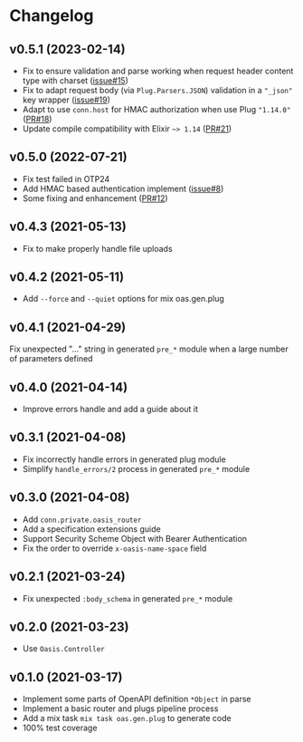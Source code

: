 # Changelog

## v0.5.1 (2023-02-14)

* Fix to ensure validation and parse working when request header content type with charset ([issue#15](https://github.com/elixir-oasis/oasis/issues/15))
* Fix to adapt request body (via `Plug.Parsers.JSON`) validation in a `"_json"` key wrapper ([issue#19](https://github.com/elixir-oasis/oasis/issues/19))
* Adapt to use `conn.host` for HMAC authorization when use Plug `"1.14.0"` ([PR#18](https://github.com/elixir-oasis/oasis/pull/18))
* Update compile compatibility with Elixir `~> 1.14` ([PR#21](https://github.com/elixir-oasis/oasis/pull/21))

## v0.5.0 (2022-07-21)

* Fix test failed in OTP24
* Add HMAC based authentication implement ([issue#8](https://github.com/elixir-oasis/oasis/issues/8))
* Some fixing and enhancement ([PR#12](https://github.com/elixir-oasis/oasis/pull/12))

## v0.4.3 (2021-05-13)

* Fix to make properly handle file uploads

## v0.4.2 (2021-05-11)

* Add `--force` and `--quiet` options for mix oas.gen.plug

## v0.4.1 (2021-04-29)

Fix unexpected "..." string in generated `pre_*` module when a large number of parameters defined

## v0.4.0 (2021-04-14)
* Improve errors handle and add a guide about it

## v0.3.1 (2021-04-08)
* Fix incorrectly handle errors in generated plug module
* Simplify `handle_errors/2` process in generated `pre_*` module

## v0.3.0 (2021-04-08)
* Add `conn.private.oasis_router`
* Add a specification extensions guide
* Support Security Scheme Object with Bearer Authentication
* Fix the order to override `x-oasis-name-space` field

## v0.2.1 (2021-03-24)
* Fix unexpected `:body_schema` in generated `pre_*` module

## v0.2.0 (2021-03-23)
* Use `Oasis.Controller`

## v0.1.0 (2021-03-17)
* Implement some parts of OpenAPI definition `*Object` in parse
* Implement a basic router and plugs pipeline process
* Add a mix task `mix task oas.gen.plug` to generate code
* 100% test coverage
